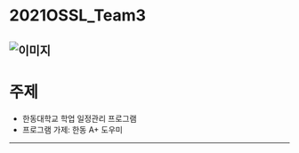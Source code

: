# 2021OSSL_Team3
![이미지](https://cdn.pixabay.com/photo/2017/06/10/06/39/calender-2389150__340.png)
------------------
# 주제 
- 한동대학교 학업 일정관리 프로그램
- 프로그램 가제: 한동 A+ 도우미 
------------------
